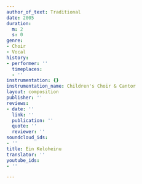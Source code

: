 ```yaml
---
author_of_text: Traditional
date: 2005
duration:
  m: 2
  s: 0
genre:
- Choir
- Vocal
history:
- performer: ''
  timeplaces:
  - ''
instrumentation: {}
instrumentation_name: Children's Choir & Cantor
layout: composition
publisher: ''
reviews:
- date: ''
  link: ''
  publication: ''
  quote: ''
  reviewer: ''
soundcloud_ids:
- ''
title: Ein Keloheinu
translator: ''
youtube_ids:
- ''

---
```

